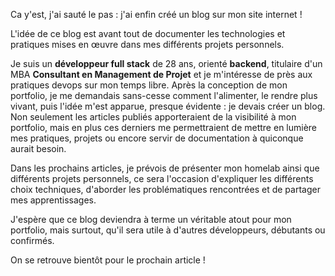 Ca y'est, j'ai sauté le pas : j'ai enfin créé un blog sur mon site internet !

L'idée de ce blog est avant tout de documenter les technologies et pratiques mises en œuvre dans mes différents projets personnels. 

Je suis un **développeur full stack** de 28 ans, orienté **backend**, titulaire d'un MBA **Consultant en Management de Projet** et je m'intéresse de près aux pratiques devops sur mon temps libre. Après la conception de mon portfolio, je me demandais sans-cesse comment l'alimenter, le rendre plus vivant, puis l'idée m'est apparue, presque évidente : je devais créer un blog. Non seulement les articles publiés apporteraient de la visibilité à mon portfolio, mais en plus ces derniers me permettraient de mettre en lumière mes pratiques, projets ou encore servir de documentation à quiconque aurait besoin.

Dans les prochains articles, je prévois de présenter mon homelab ainsi que différents projets personnels, ce sera l'occasion d'expliquer les différents choix techniques, d'aborder les problématiques rencontrées et de partager mes apprentissages. 

J'espère que ce blog deviendra à terme un véritable atout pour mon portfolio, mais surtout, qu'il sera utile à d'autres développeurs, débutants ou confirmés. 


On se retrouve bientôt pour le prochain article !
